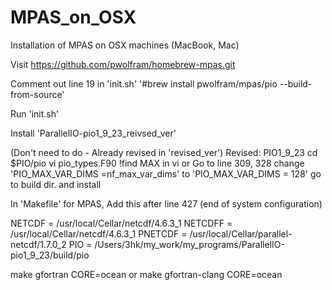 # MPAS_on_OSX

Installation of MPAS on OSX machines (MacBook, Mac)

Visit https://github.com/pwolfram/homebrew-mpas.git 

Comment out line 19 in 'init.sh'
    '#brew install pwolfram/mpas/pio --build-from-source'
    
Run 'init.sh'

Install 'ParallelIO-pio1_9_23_reivsed_ver'

  (Don't need to do - Already revised in 'revised_ver')
  Revised: PIO1_9_23
    cd $PIO/pio
    vi pio_types.F90
    !find MAX in vi    or Go to line 309, 328
    change 'PIO_MAX_VAR_DIMS =nf_max_var_dims' to 'PIO_MAX_VAR_DIMS = 128'
    go to build dir. and install


In 'Makefile' for MPAS, Add this after line 427 (end of system configuration)

  NETCDF = /usr/local/Cellar/netcdf/4.6.3_1
  NETCDFF = /usr/local/Cellar/netcdf/4.6.3_1
  PNETCDF = /usr/local/Cellar/parallel-netcdf/1.7.0_2
  PIO = /Users/3hk/my_work/my_programs/ParallelIO-pio1_9_23/build/pio

make gfortran CORE=ocean 
or
make gfortran-clang CORE=ocean
